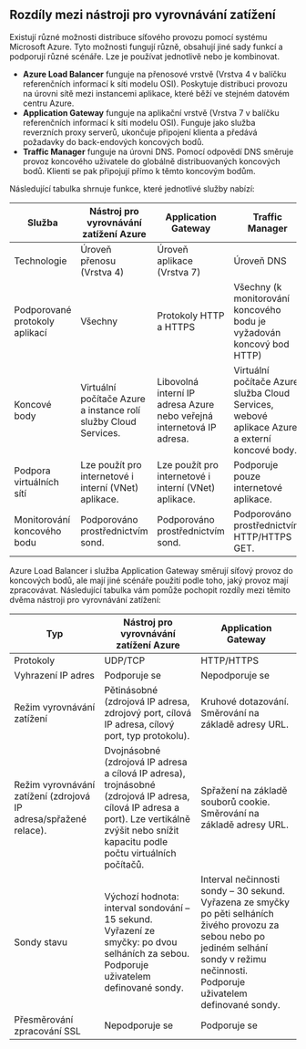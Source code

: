 ## <a name="load-balancer-differences"></a>Rozdíly mezi nástroji pro vyrovnávání zatížení
Existují různé možnosti distribuce síťového provozu pomocí systému Microsoft Azure. Tyto možnosti fungují různě, obsahují jiné sady funkcí a podporují různé scénáře. Lze je používat jednotlivě nebo je kombinovat.

* **Azure Load Balancer** funguje na přenosové vrstvě (Vrstva 4 v balíčku referenčních informací k síti modelu OSI). Poskytuje distribuci provozu na úrovni sítě mezi instancemi aplikace, které běží ve stejném datovém centru Azure.
* **Application Gateway** funguje na aplikační vrstvě (Vrstva 7 v balíčku referenčních informací k síti modelu OSI). Funguje jako služba reverzních proxy serverů, ukončuje připojení klienta a předává požadavky do back-endových koncových bodů.
* **Traffic Manager** funguje na úrovni DNS.  Pomocí odpovědí DNS směruje provoz koncového uživatele do globálně distribuovaných koncových bodů. Klienti se pak připojují přímo k těmto koncovým bodům.

Následující tabulka shrnuje funkce, které jednotlivé služby nabízí:

| Služba | Nástroj pro vyrovnávání zatížení Azure | Application Gateway | Traffic Manager |
| --- | --- | --- | --- |
| Technologie |Úroveň přenosu (Vrstva 4) |Úroveň aplikace (Vrstva 7) |Úroveň DNS |
| Podporované protokoly aplikací |Všechny |Protokoly HTTP a HTTPS |Všechny (k monitorování koncového bodu je vyžadován koncový bod HTTP) |
| Koncové body |Virtuální počítače Azure a instance rolí služby Cloud Services. |Libovolná interní IP adresa Azure nebo veřejná internetová IP adresa. |Virtuální počítače Azure, služba Cloud Services, webové aplikace Azure a externí koncové body. |
| Podpora virtuálních sítí |Lze použít pro internetové i interní (VNet) aplikace. |Lze použít pro internetové i interní (VNet) aplikace. |Podporuje pouze internetové aplikace. |
| Monitorování koncového bodu |Podporováno prostřednictvím sond. |Podporováno prostřednictvím sond. |Podporováno prostřednictvím HTTP/HTTPS GET. |

Azure Load Balancer i služba Application Gateway směrují síťový provoz do koncových bodů, ale mají jiné scénáře použití podle toho, jaký provoz mají zpracovávat. Následující tabulka vám pomůže pochopit rozdíly mezi těmito dvěma nástroji pro vyrovnávání zatížení:

| Typ | Nástroj pro vyrovnávání zatížení Azure | Application Gateway |
| --- | --- | --- |
| Protokoly |UDP/TCP |HTTP/HTTPS |
| Vyhrazení IP adres |Podporuje se |Nepodporuje se |
| Režim vyrovnávání zatížení |Pětinásobné (zdrojová IP adresa, zdrojový port, cílová IP adresa, cílový port, typ protokolu). |Kruhové dotazování.<br>Směrování na základě adresy URL. |
| Režim vyrovnávání zatížení (zdrojová IP adresa/spřažené relace). |Dvojnásobné (zdrojová IP adresa a cílová IP adresa), trojnásobné (zdrojová IP adresa, cílová IP adresa a port). Lze vertikálně zvýšit nebo snížit kapacitu podle počtu virtuálních počítačů. |Spřažení na základě souborů cookie.<br>Směrování na základě adresy URL. |
| Sondy stavu |Výchozí hodnota: interval sondování – 15 sekund. Vyřazení ze smyčky: po dvou selháních za sebou. Podporuje uživatelem definované sondy. |Interval nečinnosti sondy – 30 sekund. Vyřazena ze smyčky po pěti selháních živého provozu za sebou nebo po jediném selhání sondy v režimu nečinnosti. Podporuje uživatelem definované sondy. |
| Přesměrování zpracování SSL |Nepodporuje se |Podporuje se |

<!--HONumber=Oct16_HO3-->


